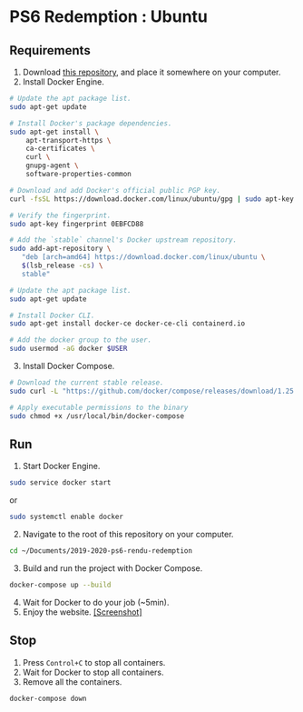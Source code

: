 # PS6 Redemption : Ubuntu
## Requirements
1. Download [this repository](https://github.com/2019-2020-ps6/2019-2020-ps6-rendu-redemption), and place it somewhere on your computer.
2. Install Docker Engine.
```bash
# Update the apt package list.
sudo apt-get update

# Install Docker's package dependencies.
sudo apt-get install \
    apt-transport-https \
    ca-certificates \
    curl \
    gnupg-agent \
    software-properties-common

# Download and add Docker's official public PGP key.
curl -fsSL https://download.docker.com/linux/ubuntu/gpg | sudo apt-key add -

# Verify the fingerprint.
sudo apt-key fingerprint 0EBFCD88

# Add the `stable` channel's Docker upstream repository.
sudo add-apt-repository \
   "deb [arch=amd64] https://download.docker.com/linux/ubuntu \
   $(lsb_release -cs) \
   stable"

# Update the apt package list.
sudo apt-get update

# Install Docker CLI.
sudo apt-get install docker-ce docker-ce-cli containerd.io

# Add the docker group to the user.
sudo usermod -aG docker $USER
```
3. Install Docker Compose.
```bash
# Download the current stable release.
sudo curl -L "https://github.com/docker/compose/releases/download/1.25.5/docker-compose-$(uname -s)-$(uname -m)" -o /usr/local/bin/docker-compose

# Apply executable permissions to the binary
sudo chmod +x /usr/local/bin/docker-compose
```

## Run
1. Start Docker Engine.
```bash
sudo service docker start
```
or
```bash
sudo systemctl enable docker
```
2. Navigate to the root of this repository on your computer.
```bash
cd ~/Documents/2019-2020-ps6-rendu-redemption
```
3. Build and run the project with Docker Compose.
```bash
docker-compose up --build
```
4. Wait for Docker to do your job (~5min).
5. Enjoy the website.
[[Screenshot]](https://i.imgur.com/k641NEk.png)

## Stop
1. Press `Control+C` to stop all containers.
2. Wait for Docker to stop all containers.
3. Remove all the containers.
```bash
docker-compose down
```
